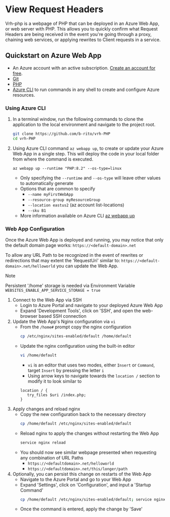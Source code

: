 # View Request Headers

Vrh-php is a webpage of PHP that can be deployed in an Azure Web App, or web server with PHP. This allows you to quickly confirm what Request Headers are being received in the event you're going through a proxy, chaining web services, or applying rewrites to Client requests in a service.

## Quickstart on Azure Web App

- An Azure account with an active subscription. [Create an account for free](https://azure.microsoft.com/free/).
- [Git](https://git-scm.com/)
- [PHP](https://php.net/manual/install.php)
- [Azure CLI](/cli/azure/install-azure-cli) to run commands in any shell to create and configure Azure resources.

### Using Azure CLI

1. In a terminal window, run the following commands to clone the application to the local environment and navigate to the project root.

   ```bash
   git clone https://github.com/b-rito/vrh-PHP
   cd vrh-PHP
   ```

1. Using Azure CLI command `az webapp up`, to create or update your Azure Web App in a single step. This will deploy the code in your local folder from where the command is executed.

   ```azurecli
   az webapp up --runtime "PHP:8.2" --os-type=linux
   ```

   - Only specifying the `--runtime` and `--os-type` will leave other values to automatically generate
   - Options that are common to specify
     - `--name myFirstWebApp`
     - `--resource-group myResourceGroup`
     - `--location eastus2` (az account list-locations)
     - `--sku B1`
   - More information available on Azure CLI [az webapp up](https://learn.microsoft.com/en-us/cli/azure/webapp?view=azure-cli-latest#az-webapp-up)

### Web App Configuration
Once the Azure Web App is deployed and running, you may notice that only the default domain page works: `https://<default-domain>.net`

To allow any URL Path to be recognized in the event of rewrites or redirections that may extent the 'RequestUri' similar to: `https://<default-domain>.net/helloworld` you can update the Web App.  

> [!NOTE]
> Persistent '/home' storage is needed via Environment Variable `WEBSITES_ENABLE_APP_SERVICE_STORAGE = true`  

1. Connect to the Web App via SSH
   - Login to Azure Portal and navigate to your deployed Azure Web App
   - Expand 'Development Tools', click on 'SSH', and open the web-browser based SSH connection
1. Update the Web App's Nginx configuration via `vi`
   - From the `/home#` prompt copy the nginx configuration
      ```bash
      cp /etc/nginx/sites-enabled/default /home/default
      ```
   - Update the nginx configuration using the built-in editor
      ```bash
      vi /home/default
      ```
      - `vi` is an editor that uses two modes, either `Insert` or `Command`, target `Insert` by pressing the letter `i`
      - Using arrow keys to navigate towards the `location /` section to modify it to look similar to
      ```nginx
      location / {
         try_files $uri /index.php;
      }
      ```
1. Apply changes and reload nginx 
   - Copy the new configuration back to the necessary directory
      ```bash
      cp /home/default /etc/nginx/sites-enabled/default
      ```
   - Reload nginx to apply the changes without restarting the Web App
      ```bash
      service nginx reload
      ```
   - You should now see similar webpage presented when requesting any combination of URL Paths
      - `https://<defaultdomain>.net/helloworld`
      - `https://<defaultdomain>.net/this/longer/path`
1. Optionally, you can persist this change on restarts of the Web App
   - Navigate to the Azure Portal and go to your Web App
   - Expand 'Settings', click on 'Configuration', and input a 'Startup Command'
      ```bash
      cp /home/default /etc/nginx/sites-enabled/default; service nginx reload
      ```
   - Once the command is entered, apply the change by 'Save'